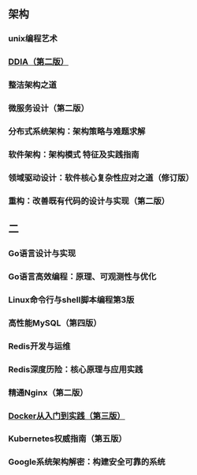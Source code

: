 ## 架构

### unix编程艺术

### [DDIA（第二版）](https://ddia2.pigsty.io/#/)

### 整洁架构之道

### 微服务设计（第二版）

### 分布式系统架构：架构策略与难题求解

### 软件架构：架构模式 特征及实践指南

### 领域驱动设计：软件核心复杂性应对之道（修订版）

### 重构：改善既有代码的设计与实现（第二版）

## 二

### Go语言设计与实现

### Go语言高效编程：原理、可观测性与优化

### Linux命令行与shell脚本编程第3版

### 高性能MySQL（第四版）

### Redis开发与运维

### Redis深度历险：核心原理与应用实践

### 精通Nginx（第二版）

### [Docker从入门到实践（第三版）](https://yeasy.gitbook.io/docker_practice)

### Kubernetes权威指南（第五版）

### Google系统架构解密：构建安全可靠的系统